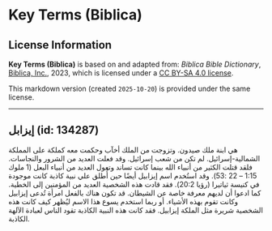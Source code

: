 # Key Terms (Biblica)

## License Information

**Key Terms (Biblica)** is based on and adapted from: _Biblica Bible Dictionary_, [Biblica, Inc.](https://www.biblica.com/), 2023, which is licensed under a [CC BY-SA 4.0 license](https://creativecommons.org/licenses/by-sa/4.0/legalcode.en).

This markdown version (created `2025-10-20`) is provided under the same license.



--------------------------------

## إيزابل (id: 134287)

هي ابنة ملك صيدون. وتزوجت من الملك أخآب وحكمت معه كملكة على المملكة الشمالية\-إسرائيل. لم تكن من شعب إسرائيل. وقد فعلت العديد من الشرور والنجاسات. فلقد قتلت الكثير من أنبياء الله بينما كانت تساند وتعول العديد من أنبياء البعل (1 ملوك 1:15 – 22 :53\). وقد استُخدم اسم إيزابيل أيضًا حين أُطلق علي نبية كاذبة كانت موجودة في كنيسة ثياتيرا (رؤيا 20:2\). فقد قادت هذه الشخصية العديد من المؤمنين إلى الخطية. كما ادعوا أن لديهم معرفة خاصة عن الشيطان. قد تكون هناك بالفعل امرأة تُدعى إيزابيل وكانت تقوم بهذه الأشياء. أو ربما استخدم يسوع هذا الاسم ليُظهر كيف كانت هذه الشخصية شريرة مثل الملكة إيزابيل. فقد كانت هذه النبية الكاذبة تقود الناس لعبادة الآلهة الكاذبة.


